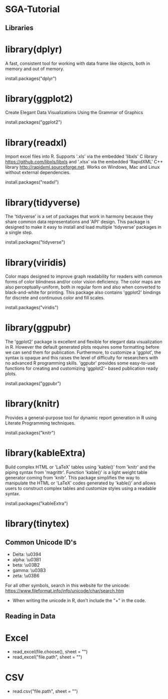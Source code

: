 # SGA-Tutorial

## Libraries

# library(dplyr)

A fast, consistent tool for working with data frame like objects, both in memory and out of memory.

install.packages("dplyr")

# library(ggplot2)

Create Elegant Data Visualizations Using the Grammar of Graphics

install.packages("ggplot2")

# library(readxl)

Import excel files into R. Supports '.xls' via the embedded
'libxls' C library <https://github.com/libxls/libxls> and '.xlsx' via
the embedded 'RapidXML' C++ library <http://rapidxml.sourceforge.net>.
Works on Windows, Mac and Linux without external dependencies.

install.packages("readxl")

# library(tidyverse)

The 'tidyverse' is a set of packages that work in harmony because they share common data representations and 'API' design. This package is designed to make it easy to install and load multiple 'tidyverse' packages in a single step. 

install.packages("tidyverse")

# library(viridis)

Color maps designed to improve graph readability for readers with common forms of color blindness and/or color vision deficiency. The color maps are also perceptually-uniform, both in regular form and also when converted to black-and-white for printing. This package also contains 'ggplot2' bindings for discrete and continuous color and fill scales.

install.packages("viridis")

# library(ggpubr)

The 'ggplot2' package is excellent and flexible for elegant data visualization in R. However the default generated plots requires some formatting before we can send them for publication. Furthermore, to customize a 'ggplot', the syntax is opaque and this raises the level of difficulty for researchers with no advanced R programming skills. 'ggpubr' provides some easy-to-use functions for creating and customizing 'ggplot2'- based publication ready plots.

install.packages("ggpubr")

# library(knitr)

Provides a general-purpose tool for dynamic report generation in R using Literate Programming techniques.

install.packages("knitr")

# library(kableExtra)

Build complex HTML or 'LaTeX' tables using 'kable()' from 'knitr' and the piping syntax from 'magrittr'. Function 'kable()' is a light weight table generator coming from 'knitr'. This package simplifies the way to manipulate the HTML or 'LaTeX' codes generated by 'kable()' and allows users to construct complex tables and customize styles using a readable syntax.

install.packages("kableExtra")

# library(tinytex)


## Common Unicode ID's

- Delta: \u0394
- alpha: \u03B1
- beta: \u03B2
- gamma: \u03B3
- zeta: \u03B6

For all other symbols, search in this website for the unicode: https://www.fileformat.info/info/unicode/char/search.htm 
  - When writing the unicode in R, don't include the "+" in the code.
  
## Reading in Data

# Excel
- read_excel(file.choose(), sheet = "")
- read_excel("file.path", sheet = "")

# CSV
- read.csv("file.path", sheet = "")
